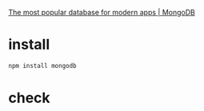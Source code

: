 [The most popular database for modern apps | MongoDB](https://www.mongodb.com/)

# install

```sh
npm install mongodb
```

# check
```sh
```
